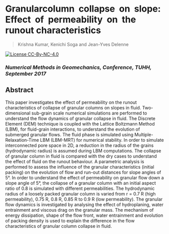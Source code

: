 # Granular​ ​ column​ ​ collapse​ ​ on​ ​ slope:​ ​ Effect​ ​ of​ ​ permeability​ ​ on​ ​ the runout​ ​ characteristics
> Krishna Kumar, Kenichi Soga and Jean-Yves Delenne

[![License CC-By-NC-4.0](http://img.shields.io/badge/license-CC-By-NC-4.0-brightgreen.svg)](https://creativecommons.org/licenses/by-nc-nd/4.0/)

### _Numerical Methods in Geomechanics, Conference, TUHH, September 2017_

## Abstract
This paper investigates the effect of permeability on the runout characteristics of collapse of  granular columns on slopes in fluid. Two-dimensional sub-grain scale numerical simulations are performed to understand the flow dynamics of granular collapse in fluid. The Discrete Element (DEM) technique is coupled with the Lattice Boltzmann Method (LBM), for fluid-grain interactions, to understand the evolution of submerged granular flows. The fluid phase is simulated using Multiple-Relaxation-Time LBM (LBM-MRT) for numerical stability. In order to simulate interconnected pore space in 2D, a reduction in the radius of the grains (hydrodynamic radius) is assumed during LBM computations. The collapse of granular column in fluid is compared with the dry cases to understand the effect of fluid on the runout behaviour. A parametric analysis is performed to assess the influence of the granular characteristics (initial packing) on the evolution of flow and run-out distances for slope angles of 5°. In order to understand the effect of permeability on granular flow down a slope angle of 5°, the collapse of a granular column with an initial aspect ratio of 0.8 is simulated with different permeabilities. The hydrodynamic radius of a loosely packed granular column is varied from r = 0.7 R (high permeability), 0.75 R, 0.8 R, 0.85 R to 0.9 R (low permeability). The granular flow dynamics is investigated by analysing the effect of hydroplaning, water entrainment and viscous drag on the granular mass. The mechanism of energy dissipation, shape of the flow front, water entrainment and evolution of packing density is used to explain the difference in the flow characteristics of granular column collapse in fluid. 
